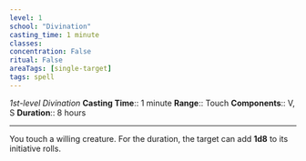```yaml
---
level: 1
school: "Divination"
casting_time: 1 minute
classes: 
concentration: False
ritual: False
areaTags: [single-target]
tags: spell
---
```


_1st-level Divination_
**Casting Time**:: 1 minute
**Range**:: Touch
**Components**:: V, S
**Duration**:: 8 hours

---

You touch a willing creature. For the duration, the target can add **1d8** to its initiative rolls.



